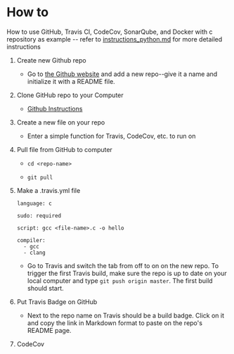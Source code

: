 # How to
How to use GitHub, Travis CI, CodeCov, SonarQube, and Docker with c repository as example -- refer to [instructions_python.md](https://github.com/laurelmcintyre/documentation/blob/gh-pages/instructions_python.md) for more detailed instructions

1. Create new Github repo

    * Go to [the Github website](github.com/join) and add a new repo--give it a name and initialize it with a README file.

2. Clone GitHub repo to your Computer

    * [Github Instructions](https://help.github.com/articles/cloning-a-repository/)

3. Create a new file on your repo

    * Enter a simple function for Travis, CodeCov, etc. to run on

4. Pull file from GitHub to computer

    * `cd <repo-name>`

    * `git pull`

5. Make a .travis.yml file 

       language: c

       sudo: required

       script: gcc <file-name>.c -o hello

       compiler:
         - gcc
         - clang
    
    * Go to Travis and switch the tab from off to on on the new repo. To trigger the first Travis build, make sure the repo is up to date on your local computer and type `git push origin master`. The first build should start.

6. Put Travis Badge on GitHub

    * Next to the repo name on Travis should be a build badge. Click on it and copy the link in Markdown format to paste on the repo's README page.

7. CodeCov
